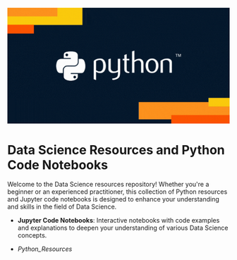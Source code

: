 ![alt text](pyth.gif)

# Data Science Resources and Python Code Notebooks

Welcome to the Data Science resources repository! Whether you're a beginner or an experienced practitioner, this collection of Python resources and Jupyter code notebooks is designed to enhance your understanding and skills in the field of Data Science.

- **Jupyter Code Notebooks**: Interactive notebooks with code examples and explanations to deepen your understanding of various Data Science concepts.

* *Python_Resources*

